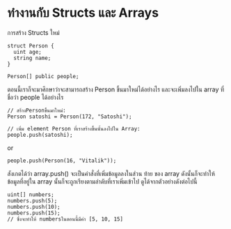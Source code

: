 # ทำงานกับ Structs และ Arrays

การสร้าง Structs ใหม่

```
struct Person {
  uint age;
  string name;
}

Person[] public people;
```
ตอนนี้เราก็จะมาศึกษาว่าจะสามารถสร้าง Person ขึ้นมาใหม่ได้อย่างไร และจะเพิ่มลงไปใน array ที่ชื่อว่า people ได้อย่างไร

```
// สร้างPersonขึ้นมาใหม่:
Person satoshi = Person(172, "Satoshi");

// เพิ่ม element Person ที่เราสร้างขึ้นนั้นลงไปใน Array:
people.push(satoshi);
```

or

```
people.push(Person(16, "Vitalik"));
```
สังเกตได้ว่า array.push() จะเป็นคำสั่งที่เพิ่มข้อมูลลงในส่วน ท้าย ของ array ดังนั้นก็จะทำให้ข้อมูลที่อยู่ใน array นั้นก็จะถูกเรียงตามลำดับที่เราเพิ่มเข้าไป ดูได้จากตัวอย่างดังต่อไปนี้
```
uint[] numbers;
numbers.push(5);
numbers.push(10);
numbers.push(15);
// ซึ่งจะทำให้ numbersในตอนนี้มีค่า [5, 10, 15]
```